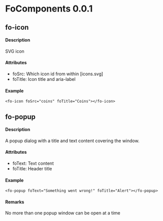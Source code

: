 <h1>FoComponents 0.0.1</h1>
<h2>fo-icon</h2>
<h4>Description</h4>
<p>SVG icon</p>
<h4>Attributes</h4>
<ul>
    <li>foSrc: Which icon id from within [icons.svg]</li>
    <li>foTitle: Icon title and aria-label 
</ul>
<h4>Example</h4>
<code>&lt;fo-icon foSrc="coins" foTitle="Coins"&gt;&lt;/fo-icon&gt;</code>

<h2>fo-popup</h2>
<h4>Description</h4> 
<p>A popup dialog with a title and text content covering the window.</p>
<h4>Attributes</h4>
<ul>
    <li>foText: Text content</li>
    <li>foTitle: Header title</li>
</ul>
<h4>Example</h4>
<code>&lt;fo-popup foText="Something went wrong!" foTitle="Alert"&gt;&lt;/fo-popup&gt;</code>
<h4>Remarks</h4>
<p>No more than one popup window can be open at a time</p>